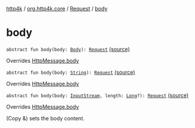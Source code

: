 [http4k](../../index.md) / [org.http4k.core](../index.md) / [Request](index.md) / [body](./body.md)

# body

`abstract fun body(body: `[`Body`](../-body/index.md)`): `[`Request`](index.md) [(source)](https://github.com/http4k/http4k/blob/master/http4k-core/src/main/kotlin/org/http4k/core/http.kt#L198)

Overrides [HttpMessage.body](../-http-message/body.md)


`abstract fun body(body: `[`String`](https://kotlinlang.org/api/latest/jvm/stdlib/kotlin/-string/index.html)`): `[`Request`](index.md) [(source)](https://github.com/http4k/http4k/blob/master/http4k-core/src/main/kotlin/org/http4k/core/http.kt#L200)

Overrides [HttpMessage.body](../-http-message/body.md)


`abstract fun body(body: `[`InputStream`](https://docs.oracle.com/javase/9/docs/api/java/io/InputStream.html)`, length: `[`Long`](https://kotlinlang.org/api/latest/jvm/stdlib/kotlin/-long/index.html)`?): `[`Request`](index.md) [(source)](https://github.com/http4k/http4k/blob/master/http4k-core/src/main/kotlin/org/http4k/core/http.kt#L202)

Overrides [HttpMessage.body](../-http-message/body.md)

(Copy &amp;) sets the body content.

